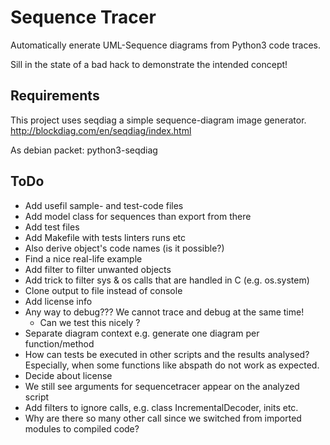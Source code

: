 

# Sequence Tracer #

Automatically enerate UML-Sequence diagrams from Python3 code traces.

Sill in the state of a bad hack to demonstrate the intended concept!

## Requirements ##

This project uses seqdiag a simple sequence-diagram image generator.
http://blockdiag.com/en/seqdiag/index.html

As debian packet: python3-seqdiag

## ToDo ##

- Add usefil sample- and test-code files
- Add model class for sequences than export from there
- Add test files
- Add Makefile with tests linters runs etc
- Also derive object's code names (is it possible?)
- Find a nice real-life example
- Add filter to filter unwanted objects
- Add trick to filter sys & os calls that are handled in C (e.g. os.system)
- Clone output to file instead of console
- Add license info
- Any way to debug??? We cannot trace and debug at the same time!
  - Can we test this nicely ?
- Separate diagram context e.g. generate one diagram per function/method
- How can tests be executed in other scripts and the results analysed?
    Especially, when some functions like abspath do not work as expected.
- Decide about license
- We still see arguments for sequencetracer appear on the analyzed script
- Add filters to ignore calls, e.g. class IncrementalDecoder, inits etc.
- Why are there so many other call since we switched from imported modules
    to compiled code?


